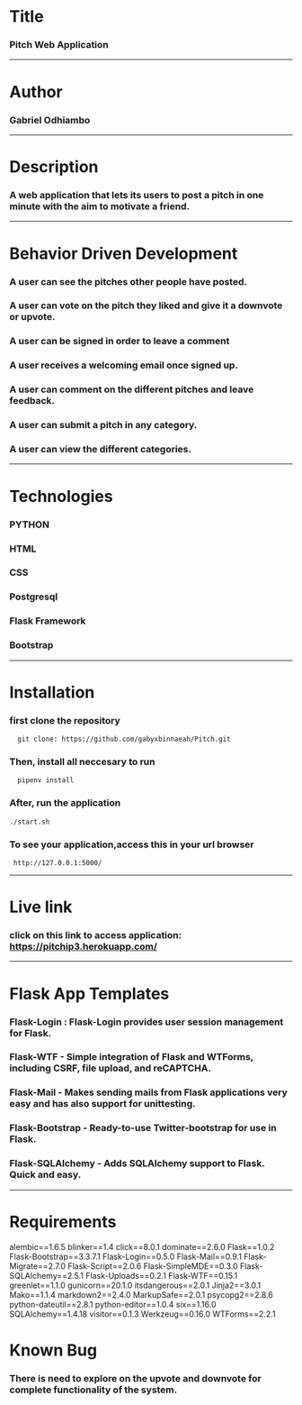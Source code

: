 # Title 
### Pitch Web Application
___

# Author 
### Gabriel Odhiambo
___ 

# Description 
### A web application that lets its users to post a pitch in one minute with the aim to motivate a friend.

___ 

# Behavior Driven Development

### A user can see the pitches other people have posted.
### A user can vote on the pitch they liked and give it a downvote or upvote.
### A user can be signed in order to leave a comment
### A user receives a welcoming email once signed up.

### A user can comment on the different pitches and leave feedback.
### A user can submit a pitch in any category.
### A user can view the different categories.

___

# Technologies

### PYTHON
### HTML 
### CSS
### Postgresql 
### Flask Framework 
### Bootstrap 

___

# Installation
### first clone the repository
      git clone: https://github.com/gabyxbinnaeah/Pitch.git

### Then, install all neccesary to run 
      pipenv install
   
### After, run the application 

    ./start.sh


### To see your application,access this in your url browser

     http://127.0.0.1:5000/
___

# Live link

### click on this link to access application: https://pitchip3.herokuapp.com/

___


 # Flask App Templates

 ### Flask-Login : Flask-Login provides user session management for Flask.

 ###  Flask-WTF - Simple integration of Flask and WTForms, including CSRF, file upload, and reCAPTCHA.

 ### Flask-Mail - Makes sending mails from Flask applications very easy and has also support for unittesting.

 ### Flask-Bootstrap - Ready-to-use Twitter-bootstrap for use in Flask.

### Flask-SQLAlchemy - Adds SQLAlchemy support to Flask. Quick and easy.

___

# Requirements

alembic==1.6.5
blinker==1.4
click==8.0.1
dominate==2.6.0
Flask==1.0.2
Flask-Bootstrap==3.3.7.1
Flask-Login==0.5.0
Flask-Mail==0.9.1
Flask-Migrate==2.7.0
Flask-Script==2.0.6
Flask-SimpleMDE==0.3.0
Flask-SQLAlchemy==2.5.1
Flask-Uploads==0.2.1
Flask-WTF==0.15.1
greenlet==1.1.0
gunicorn==20.1.0
itsdangerous==2.0.1
Jinja2==3.0.1
Mako==1.1.4
markdown2==2.4.0
MarkupSafe==2.0.1
psycopg2==2.8.6
python-dateutil==2.8.1
python-editor==1.0.4
six==1.16.0
SQLAlchemy==1.4.18
visitor==0.1.3
Werkzeug==0.16.0
WTForms==2.2.1

# Known Bug 
### There is need to explore on the upvote and downvote for complete functionality of the system.